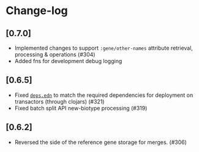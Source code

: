 # Change-log

## [0.7.0]
 - Implemented changes to support `:gene/other-names` attribute retrieval, processing & operations (#304)
 - Added fns for development debug logging
## [0.6.5]
 - Fixed [`deps.edn`](deps.edn) to match the required dependencies for deployment on transactors (through clojars) (#321)
 - Fixed batch split API new-biotype processing (#319)
## [0.6.2]
 - Reversed the side of the reference gene storage for merges. (#306)
